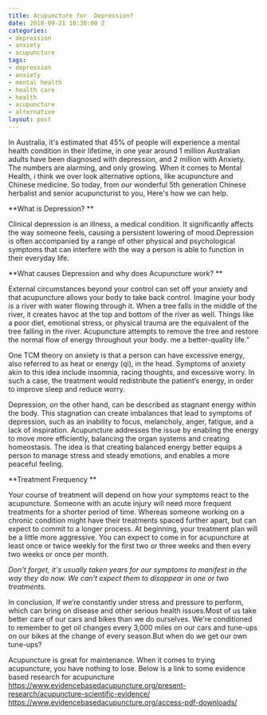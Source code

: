 ```yaml
---
title: Acupuncture for  Depression?
date: 2018-09-21 10:30:00 Z
categories:
- depression
- anxiety
- acupuncture
tags:
- depression
- anxiety
- mental health
- health care
- health
- acupuncture
- alternative
layout: post
---
```


In Australia, it's estimated that 45% of people will experience a mental health condition in their lifetime, in one year around 1 million Australian adults have been diagnosed with depression, and 2 million with Anxiety. The numbers are alarming, and only growing. When it comes to Mental Health, i think we over look alternative options, like acupuncture and Chinese medicine. So today, from our wonderful 5th generation Chinese herbalist and senior acupuncturist to you, Here's how we can help.

**What is Depression? **

Clinical depression is an illness, a medical condition. It significantly affects the way someone feels, causing a persistent lowering of mood.Depression is often accompanied by a range of other physical and psychological symptoms that can interfere with the way a person is able to function in their everyday life.

**What causes Depression and why does Acupuncture work? **

External circumstances beyond your control can set off your anxiety and that acupuncture allows your body to take back control. Imagine your body is a river with water flowing through it. When a tree falls in the middle of the river, it creates havoc at the top and bottom of the river as well. Things like a poor diet, emotional stress, or physical trauma are the equivalent of the tree falling in the river. Acupuncture attempts to remove the tree and restore the normal flow of energy throughout your body. me a better-quality life.”

One TCM theory on anxiety is that a person can have excessive energy, also referred to as heat or energy (qi), in the head. Symptoms of anxiety akin to this idea include insomnia, racing thoughts, and excessive worry. In such a case, the treatment would redistribute the patient’s energy, in order to improve sleep and reduce worry.

Depression, on the other hand, can be described as stagnant energy within the body. This stagnation can create imbalances that lead to symptoms of depression, such as an inability to focus, melancholy, anger, fatigue, and a lack of inspiration. Acupuncture addresses the issue by enabling the energy to move more efficiently, balancing the organ systems and creating homeostasis. The idea is that creating balanced energy better equips a person to manage stress and steady emotions, and enables a more peaceful feeling.

**Treatment Frequency **

Your course of treatment will depend on how your symptoms react to the acupuncture. Someone with an acute injury will need more frequent treatments for a shorter period of time. Whereas someone working on a chronic condition might have their treatments spaced further apart, but can expect to commit to a longer process. At beginning, your treatment plan will be a little more aggressive. You can expect to come in for acupuncture at least once or twice weekly for the first two or three weeks and then every two weeks or once per month.

_Don't forget, it's usually taken years for our symptoms to manifest in the way they do now. We can't expect them to disappear in one or two treatments._

In conclusion, If we’re constantly under stress and pressure to perform, which can bring on disease and other serious health issues.Most of us take better care of our cars and bikes than we do ourselves. We're conditioned to remember to get oil changes every 3,000 miles on our cars and tune-ups on our bikes at the change of every season.But when do we get our own tune-ups?

Acupuncture is great for maintenance. When it comes to trying acupuncture, you have nothing to lose. Below is a link to some evidence based research for acupuncture https://www.evidencebasedacupuncture.org/present-research/acupuncture-scientific-evidence/
https://www.evidencebasedacupuncture.org/access-pdf-downloads/
